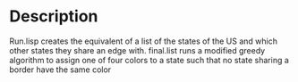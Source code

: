 # Description
Run.lisp creates the equivalent of a list of the states of the US and which other states they share an edge with.
final.list runs a modified greedy algorithm to assign one of four colors to a state such that no state sharing a border have the same color
